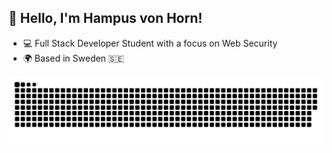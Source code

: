 ## 👋 Hello, I'm Hampus von Horn!
- 💻 Full Stack Developer Student with a focus on Web Security
- 🌍 Based in Sweden 🇸🇪



<picture>
  <source media="(prefers-color-scheme: dark)" srcset="https://raw.githubusercontent.com/hampusvh/hampusvh/main/dist/github-snake-dark.svg" />
  <source media="(prefers-color-scheme: light)" srcset="https://raw.githubusercontent.com/hampusvh/hampusvh/main/dist/github-snake.svg" />
  <img alt="github-snake" src="https://raw.githubusercontent.com/hampusvh/hampusvh/main/dist/github-snake.svg" />
</picture>


